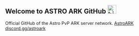 ## Welcome to ASTRO ARK GitHub <img src="https://user-images.githubusercontent.com/1303154/88677602-1635ba80-d120-11ea-84d8-d263ba5fc3c0.gif" width="28px" alt="hi">

Official GitHub of the Astro PvP ARK server network.
[AstroARK](https://astro-pvp.com) [discord.gg/astroark](https://discord.gg/astroark)
